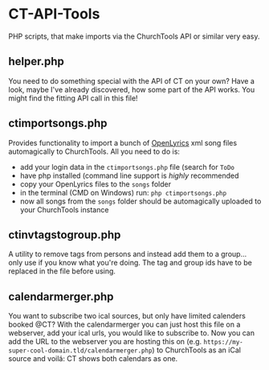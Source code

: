 # CT-API-Tools
PHP scripts, that make imports via the ChurchTools API or similar very easy.

## helper.php
You need to do something special with the API of CT on your own?
Have a look, maybe I've already discovered, how some part of the API works. You might find the fitting API call in this file!

## ctimportsongs.php
Provides functionality to import a bunch of [OpenLyrics](https://openlyrics.org) xml song files automagically to ChurchTools.
All you need to do is:
- add your login data in the `ctimportsongs.php` file (search for `ToDo`
- have php installed (command line support is *highly* recommended
- copy your OpenLyrics files to the `songs` folder
- in the terminal (CMD on Windows) run: `php ctimportsongs.php`
- now all songs from the `songs` folder should be automagically uploaded to your ChurchTools instance

## ctinvtagstogroup.php
A utility to remove tags from persons and instead add them to a group... only use if you know what you're doing.
The tag and group ids have to be replaced in the file before using.

## calendarmerger.php
You want to subscribe two ical sources, but only have limited calenders booked @CT?
With the calendarmerger you can just host this file on a webserver, add your ical urls, you would like to subscribe to.
Now you can add the URL to the webserver you are hosting this on (e.g. `https://my-super-cool-domain.tld/calendarmerger.php`) to ChurchTools as an iCal source and voilá: CT shows both calendars as one.